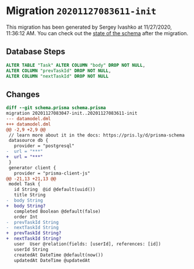 # Migration `20201127083611-init`

This migration has been generated by Sergey Ivashko at 11/27/2020, 11:36:12 AM.
You can check out the [state of the schema](./schema.prisma) after the migration.

## Database Steps

```sql
ALTER TABLE "Task" ALTER COLUMN "body" DROP NOT NULL,
ALTER COLUMN "prevTaskId" DROP NOT NULL,
ALTER COLUMN "nextTaskId" DROP NOT NULL
```

## Changes

```diff
diff --git schema.prisma schema.prisma
migration 20201127083047-init..20201127083611-init
--- datamodel.dml
+++ datamodel.dml
@@ -2,9 +2,9 @@
 // learn more about it in the docs: https://pris.ly/d/prisma-schema
 datasource db {
   provider = "postgresql"
-  url = "***"
+  url = "***"
 }
 generator client {
   provider = "prisma-client-js"
@@ -21,13 +21,13 @@
 model Task {
   id String  @id @default(uuid())
   title String
-  body String
+  body String?
   completed Boolean @default(false)
   order Int
-  prevTaskId String
-  nextTaskId String
+  prevTaskId String?
+  nextTaskId String?
   user  User @relation(fields: [userId], references: [id])
   userId String
   createdAt DateTime @default(now())
   updatedAt DateTime @updatedAt
```


